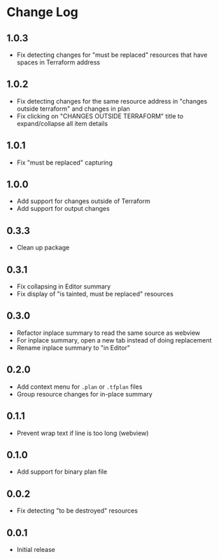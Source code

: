 # Change Log

## 1.0.3
- Fix detecting changes for "must be replaced" resources that have spaces in Terraform address

## 1.0.2
- Fix detecting changes for the same resource address in "changes outside terraform" and changes in plan
- Fix clicking on "CHANGES OUTSIDE TERRAFORM" title to expand/collapse all item details

## 1.0.1

- Fix "must be replaced" capturing

## 1.0.0

- Add support for changes outside of Terraform
- Add support for output changes

## 0.3.3

- Clean up package

## 0.3.1

- Fix collapsing in Editor summary
- Fix display of "is tainted, must be replaced" resources

## 0.3.0

- Refactor inplace summary to read the same source as webview
- For inplace summary, open a new tab instead of doing replacement
- Rename inplace summary to "in Editor"

## 0.2.0

- Add context menu for `.plan` or `.tfplan` files
- Group resource changes for in-place summary

## 0.1.1

- Prevent wrap text if line is too long (webview)

## 0.1.0

- Add support for binary plan file

## 0.0.2

- Fix detecting "to be destroyed" resources

## 0.0.1

- Initial release

